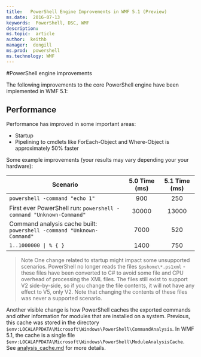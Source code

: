 ```yaml
---
title:   PowerShell Engine Improvements in WMF 5.1 (Preview)
ms.date:  2016-07-13
keywords:  PowerShell, DSC, WMF
description:  
ms.topic:  article
author:  keithb
manager:  dongill
ms.prod:  powershell
ms.technology: WMF
---
```


#PowerShell engine improvements

The following improvements to the core PowerShell engine have been implemented in WMF 5.1:


## Performance ##

Performance has improved in some important areas:

- Startup
- Pipelining to cmdlets like ForEach-Object and Where-Object is approximately 50% faster 

Some example improvements (your results may vary depending your your hardware): 

| Scenario | 5.0 Time (ms) | 5.1 Time (ms) |
| -------- | :---------------: | :---------------: |
| `powershell -command "echo 1"` | 900 | 250 |
| First ever PowerShell run: `powershell -command "Unknown-Command"` | 30000 | 13000 |
| Command analysis cache built: `powershell -command "Unknown-Command"` | 7000 | 520 |
| <code>1..1000000 &#124; % { }</code> | 1400 | 750 |
  
> Note 
> One change related to startup might impact some unsupported scenarios. PowerShell no longer
reads the files `$pshome\*.ps1xml` - these files have been converted to C# to avoid some file
and CPU overhead of processing the XML files. The files still exist to support V2 side-by-side,
so if you change the file contents, it will not have any effect to V5, only V2. Note that changing
the contents of these files was never a supported scenario.

Another visible change is how PowerShell caches the exported commands and other information for
modules that are installed on a system. Previous, this cache was stored in the directory
`$env:LOCALAPPDATA\Microsoft\Windows\PowerShell\CommandAnalysis`. In WMF 5.1, the cache is a single
file `$env:LOCALAPPDATA\Microsoft\Windows\PowerShell\ModuleAnalysisCache`.
See [analysis_cache.md]() for more details.

